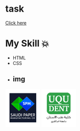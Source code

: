 # task
[Click here](https://doaatalat.github.io/task/)
# My Skill 💥
- HTML
- CSS
- ## img
![](img/img1.webp)
![](img/img3.webp)
